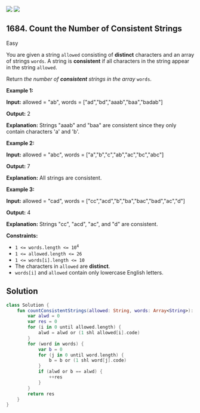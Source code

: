 [![](https://img.shields.io/github/stars/javadev/LeetCode-in-Kotlin?label=Stars&style=flat-square)](https://github.com/javadev/LeetCode-in-Kotlin)
[![](https://img.shields.io/github/forks/javadev/LeetCode-in-Kotlin?label=Fork%20me%20on%20GitHub%20&style=flat-square)](https://github.com/javadev/LeetCode-in-Kotlin/fork)

## 1684\. Count the Number of Consistent Strings

Easy

You are given a string `allowed` consisting of **distinct** characters and an array of strings `words`. A string is **consistent** if all characters in the string appear in the string `allowed`.

Return _the number of **consistent** strings in the array_ `words`.

**Example 1:**

**Input:** allowed = "ab", words = ["ad","bd","aaab","baa","badab"]

**Output:** 2

**Explanation:** Strings "aaab" and "baa" are consistent since they only contain characters 'a' and 'b'.

**Example 2:**

**Input:** allowed = "abc", words = ["a","b","c","ab","ac","bc","abc"]

**Output:** 7

**Explanation:** All strings are consistent.

**Example 3:**

**Input:** allowed = "cad", words = ["cc","acd","b","ba","bac","bad","ac","d"]

**Output:** 4

**Explanation:** Strings "cc", "acd", "ac", and "d" are consistent.

**Constraints:**

*   <code>1 <= words.length <= 10<sup>4</sup></code>
*   `1 <= allowed.length <= 26`
*   `1 <= words[i].length <= 10`
*   The characters in `allowed` are **distinct**.
*   `words[i]` and `allowed` contain only lowercase English letters.

## Solution

```kotlin
class Solution {
    fun countConsistentStrings(allowed: String, words: Array<String>): Int {
        var alwd = 0
        var res = 0
        for (i in 0 until allowed.length) {
            alwd = alwd or (1 shl allowed[i].code)
        }
        for (word in words) {
            var b = 0
            for (j in 0 until word.length) {
                b = b or (1 shl word[j].code)
            }
            if (alwd or b == alwd) {
                ++res
            }
        }
        return res
    }
}
```